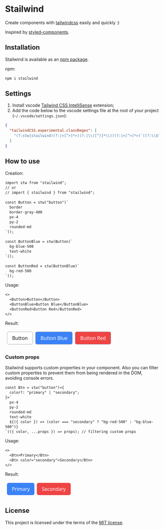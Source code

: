 # Stailwind

Create components with [tailwindcss](https://github.com/tailwindlabs/tailwindcss) easily and quickly :)

Inspired by [styled-components](https://github.com/styled-components/styled-components).

## Installation

Stailwind is available as an [npm package](https://www.npmjs.com/package/stailwind).

npm:

```bash
npm i stailwind
```

## Settings

1. Install vscode [Tailwind CSS IntelliSense](https://marketplace.visualstudio.com/items?itemName=bradlc.vscode-tailwindcss) extension;
2. Add the code below to the vscode settings file at the root of your project (`~/.vscode/settings.json`):

```json
{
  "tailwindCSS.experimental.classRegex": [
    "(?:stw|stailwind)(?:|<[^>]*>)(?:|\\([^)]*\\))(?:|<[^>]*>)`((?:\\$\\{[^}]*\\}|[^$`])*?)`"
  ]
}
```

## How to use

Creation:
```tsx
import stw from "stailwind";
// or
// import { stailwind } from "stailwind";

const Button = stw("button")`
  border
  border-gray-400
  px-4
  py-2
  rounded-md
`();

const ButtonBlue = stw(Button)`
  bg-blue-500
  text-white
`();

const ButtonRed = stw(ButtonBlue)`
  bg-red-500
`();
```

Usage:

```tsx
<>
  <Button>Button</Button>
  <ButtonBlue>Button Blue</ButtonBlue>
  <ButtonRed>Button Red</ButtonRed>
</>
```

Result:

![Alt text](./site/assets/example1.png)

### Custom props

Stailwind supports custom properties in your component. Also you can filter custom properties to prevent them from being rendered in the DOM, avoiding console errors.

```tsx
const Btn = stw("button")<{
  color?: "primary" | "secondary";
}>`
  px-4
  py-2
  rounded-md
  text-white
  ${({ color }) => (color === "secondary" ? "bg-red-500" : "bg-blue-500")}
`(({ color, ...props }) => props); // filtering custom props
```

Usage:

```tsx
<>
  <Btn>Primary</Btn>
  <Btn color="secondary">Secondary</Btn>
</>
```

Result:

![Alt text](./site/assets/example2.png)

## License
This project is licensed under the terms of the [MIT license](https://github.com/jonatasge/stailwind/blob/main/LICENSE).